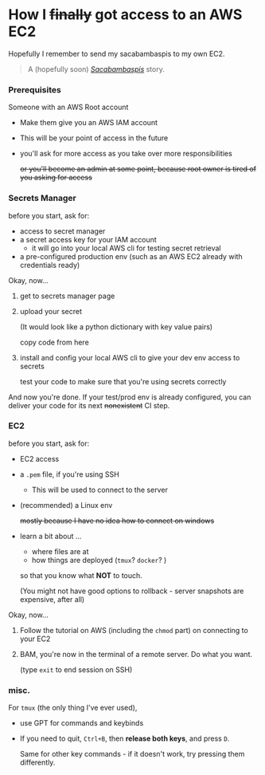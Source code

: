# How I ~~finally~~ got access to an AWS EC2

Hopefully I remember to send my sacabambaspis to my own EC2.

>  A (hopefully soon) [*Sacabambaspis*](https://en.wikipedia.org/wiki/Sacabambaspis) story.

### Prerequisites

Someone with an AWS Root account

- Make them give you an AWS IAM account

- This will be your point of access in the future

- you'll ask for more access as you take over more responsibilities

  ~~or you'll become an admin at some point, because root owner is tired of you asking for access~~

### Secrets Manager

before you start, ask for:

- access to secret manager
- a secret access key for your IAM account 
  - it will go into your local AWS cli for testing secret retrieval
- a pre-configured production env (such as an AWS EC2 already with credentials ready)

Okay, now...

1. get to secrets manager page

2. upload your secret

   (It would look like a python dictionary with key value pairs)

   copy code from here

3. install and config your local AWS cli to give your dev env access to secrets

   test your code to make sure that you're using secrets correctly

And now you're done. If your test/prod env is already configured, you can deliver your code for its next ~~nonexistent~~ CI step.

### EC2

before you start, ask for:

- EC2 access

- a `.pem` file, if you're using SSH

  - This will be used to connect to the server

- (recommended) a Linux env

  ~~mostly because I have no idea how to connect on windows~~

- learn a bit about ...

  - where files are at
  - how things are deployed (`tmux`? `docker`? )

  so that you know what **NOT** to touch.

  (You might not have good options to rollback - server snapshots are expensive, after all)

Okay, now...

1. Follow the tutorial on AWS (including the `chmod` part) on connecting to your EC2

2. BAM, you're now in the terminal of a remote server. Do what you want.

   (type `exit` to end session on SSH)

### misc.

For `tmux` (the only thing I've ever used), 

- use GPT for commands and keybinds

- If you need to quit, `Ctrl+B`, then **release both keys**, and press `D`.

  Same for other key commands - if it doesn't work, try pressing them differently.